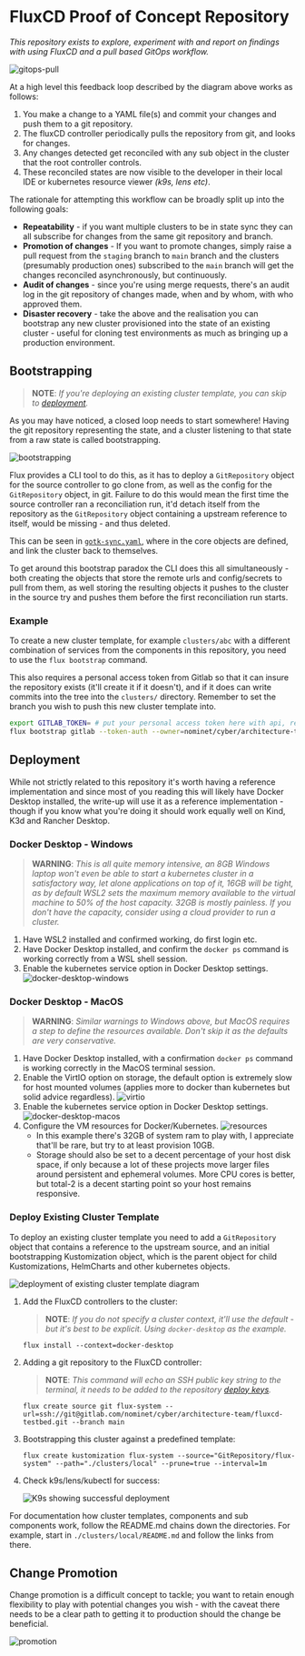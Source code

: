 # FluxCD Proof of Concept Repository

_This repository exists to explore, experiment with and report on findings with using FluxCD and a pull based GitOps workflow._

![gitops-pull](docs/gitops-pull.drawio.svg)

At a high level this feedback loop described by the diagram above works as follows:

1. You make a change to a YAML file(s) and commit your changes and push them to a git repository.
2. The fluxCD controller periodically pulls the repository from git, and looks for changes.
3. Any changes detected get reconciled with any sub object in the cluster that the root controller controls.
4. These reconciled states are now visible to the developer in their local IDE or kubernetes resource viewer _(k9s, lens etc)_.

The rationale for attempting this workflow can be broadly split up into the following goals:

* **Repeatability** - if you want multiple clusters to be in state sync they can all subscribe for changes from the same git repository and branch.
* **Promotion of changes** - If you want to promote changes, simply raise a pull request from the `staging` branch to `main` branch and the clusters (presumably production ones) subscribed to the `main` branch will get the changes reconciled asynchronously, but continuously. 
* **Audit of changes** - since you're using merge requests, there's an audit log in the git repository of changes made, when and by whom, with who approved them.
* **Disaster recovery** - take the above and the realisation you can bootstrap any new cluster provisioned into the state of an existing cluster - useful for cloning test environments as much as bringing up a production environment.

## Bootstrapping

> **NOTE**: _If you're deploying an existing cluster template, you can skip to [deployment](#deploy-existing-cluster-template)._

As you may have noticed, a closed loop needs to start somewhere! Having the git repository representing the state, and a cluster listening to that state from a raw state is called bootstrapping.

![bootstrapping](docs/gitops-bootstrap.drawio.svg)

Flux provides a CLI tool to do this, as it has to deploy a `GitRepository` object for the source controller to go clone from, as well as the config for the `GitRepository` object, in git. Failure to do this would mean the first time the source controller ran a reconciliation run, it'd detach itself from the repository as the `GitRepository` object containing a upstream reference to itself, would be missing - and thus deleted.

This can be seen in [`gotk-sync.yaml`](clusters/local/flux-system/gotk-sync.yaml), where in the core objects are defined, and link the cluster back to themselves.

To get around this bootstrap paradox the CLI does this all simultaneously - both creating the objects that store the remote urls and config/secrets to pull from them, as well storing the resulting objects it pushes to the cluster in the source try and pushes them before the first reconciliation run starts.

### Example

To create a new cluster template, for example `clusters/abc` with a different combination of services from the components in this repository, you need to use the `flux bootstrap` command.

This also requires a personal access token from Gitlab so that it can insure the repository exists (it'll create it if it doesn't), and if it does can write commits into the tree into the `clusters/` directory. Remember to set the branch you wish to push this new cluster template into.

```bash
export GITLAB_TOKEN= # put your personal access token here with api, read_api and read_repository access
flux bootstrap gitlab --token-auth --owner=nominet/cyber/architecture-team --repository=fluxcd-testbed --branch=main --path=./clusters/abc
```

## Deployment

While not strictly related to this repository it's worth having a reference implementation and since most of you reading this will likely have Docker Desktop installed, the write-up will use it as a reference implementation - though if you know what you're doing it should work equally well on Kind, K3d and Rancher Desktop.

### Docker Desktop - Windows

> **WARNING**: _This is all quite memory intensive, an 8GB Windows laptop won't even be able to start a kubernetes cluster in a satisfactory way, let alone applications on top of it, 16GB will be tight, as by default WSL2 sets the maximum memory available to the virtual machine to 50% of the host capacity. 32GB is mostly painless. If you don't have the capacity, consider using a cloud provider to run a cluster._

1. Have WSL2 installed and confirmed working, do first login etc.
1. Have Docker Desktop installed, and confirm the `docker ps` command is working correctly from a WSL shell session.
1. Enable the kubernetes service option in Docker Desktop settings.
   ![docker-desktop-windows](docs/windows-docker-desktop.png)

### Docker Desktop - MacOS

> **WARNING**: _Similar warnings to Windows above, but MacOS requires a step to define the resources available. Don't skip it as the defaults are very conservative._

1. Have Docker Desktop installed, with a confirmation `docker ps` command is working correctly in the MacOS terminal session.
1. Enable the VirtIO option on storage, the default option is extremely slow for host mounted volumes (applies more to docker than kubernetes but solid advice regardless).
   ![virtio](docs/macos-docker-desktop-general.png)
1. Enable the kubernetes service option in Docker Desktop settings.
   ![docker-desktop-macos](docs/macos-docker-desktop-kubernetes.png)
1. Configure the VM resources for Docker/Kubernetes.
   ![resources](docs/macos-docker-desktop-resources.png)
   * In this example there's 32GB of system ram to play with, I appreciate that'll be rare, but try to at least provision 10GB. 
   * Storage should also be set to a decent percentage of your host disk space, if only because a lot of these projects move larger files around persistent and ephemeral volumes.
    More CPU cores is better, but total-2 is a decent starting point so your host remains responsive.

### Deploy Existing Cluster Template

To deploy an existing cluster template you need to add a `GitRepository` object that contains a reference to the upstream source, and an initial bootstrapping Kustomization object, which is the parent object for child Kustomizations, HelmCharts and other kubernetes objects.

![deployment of existing cluster template diagram](docs/gitops-deploy.drawio.svg)

1. Add the FluxCD controllers to the cluster:
    > **NOTE**: _If you do not specify a cluster context, it'll use the default - but it's best to be explicit. Using `docker-desktop` as the example._

    ```shell
    flux install --context=docker-desktop
    ```

1. Adding a git repository to the FluxCD controller:
    > **NOTE**: _This command will echo an SSH public key string to the terminal, it needs to be added to the repository [deploy keys](https://gitlab.com/nominet/cyber/architecture-team/fluxcd-testbed/-/settings/repository#js-deploy-keys-settings)._

    ```shell
    flux create source git flux-system --url=ssh://git@gitlab.com/nominet/cyber/architecture-team/fluxcd-testbed.git --branch main
    ```

1. Bootstrapping this cluster against a predefined template:

   ```shell
   flux create kustomization flux-system --source="GitRepository/flux-system" --path="./clusters/local" --prune=true --interval=1m 
   ```

1. Check k9s/lens/kubectl for success:

   ![K9s showing successful deployment](docs/k9s-reconcile-success.png)

For documentation how cluster templates, components and sub components work, follow the README.md chains down the directories. 
For example, start in `./clusters/local/README.md` and follow the links from there.

## Change Promotion

Change promotion is a difficult concept to tackle; you want to retain enough flexibility to play with potential changes you wish - with the caveat there needs to be a clear path to getting it to production should the change be beneficial.

![promotion](docs/gitops-promotion.drawio.svg)